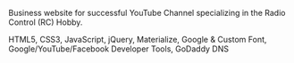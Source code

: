 Business website for successful YouTube Channel specializing in the Radio Control (RC) Hobby.

HTML5, CSS3, JavaScript, jQuery, Materialize, Google & Custom Font, Google/YouTube/Facebook Developer Tools, GoDaddy DNS

